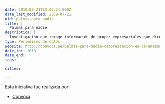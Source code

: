 ```yaml
---
date: 2019-07-21T23:02:24.000Z
date_last_modified: 2019-07-21
uid: palmas-para-nadie
title: |
  Palmas para nadie
description: |
  Investigación que recoge información de grupos empresariales que dicen defender el medio ambiente y se abastecen de palma por medio de una empresa que esta destruyendo el amazonas.
type: Periodismo de datos
website: http://convoca.pe/palmas-para-nadie-deforestacion-en-la-amazonia/
date_ini: 2018
date_end: 
tags:

cities: 

---
```


Esta iniciativa fue realizada por:

- [Convoca](/organizaciones/convoca)
